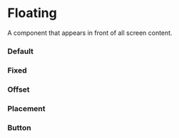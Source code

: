 # Floating

A component that appears in front of all screen content.

<Playground />

<Usage />

<Api />

<GlobalConfig />

<Examples />

### Default

<Example value="default" />

### Fixed

<Example value="fixed" />

### Offset

<Example value="offset" />

### Placement

<Example value="placement" />

### Button

<Example value="button" />

<LastModified />
